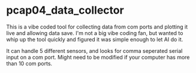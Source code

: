 # pcap04_data_collector
This is a vibe coded tool for collecting data from com ports and plotting it live and allowing data save. I'm not a big vibe coding fan, but wanted to whip up the tool quickly and figured it was simple enough to let AI do it. 

It can handle 5 different sensors, and looks for comma seperated serial input on a com port. Might need to be modified if your computer has more than 10 com ports.
